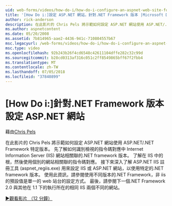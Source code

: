 ```yaml
---
uid: web-forms/videos/how-do-i/how-do-i-configure-an-aspnet-web-site-for-a-net-framework-version
title: '[How Do i:]設定 ASP.NET 網站，針對.NET Framework 版本 |Microsoft Docs'
author: rick-anderson
description: 在此影片的 Chris Pels 將示範如何設定 ASP.NET 網站使用 ASP.NET/.NET Framework 特定版本。 先了解如何識別哪些 v...
ms.author: aspnetcontent
ms.date: 05/20/2008
ms.assetid: 7b814965-aae2-4436-941c-710804557b67
msc.legacyurl: /web-forms/videos/how-do-i/how-do-i-configure-an-aspnet-web-site-for-a-net-framework-version
msc.type: video
ms.openlocfilehash: 92b243b26f4cd6548c42611104dffe282c32c99d
ms.sourcegitcommit: b28cd0313af316c051c2ff8549865bff67f2fbb4
ms.translationtype: MT
ms.contentlocale: zh-TW
ms.lasthandoff: 07/05/2018
ms.locfileid: "37840899"
---
```

<a name="how-do-i-configure-an-aspnet-web-site-for-a-net-framework-version"></a>[How Do i:]針對.NET Framework 版本設定 ASP.NET 網站
====================
藉由[Chris Pels](https://twitter.com/chrispels)

在此影片的 Chris Pels 將示範如何設定 ASP.NET 網站使用 ASP.NET/.NET Framework 特定版本。 先了解如何識別檢視的指令碼對應中 Internet Information Server (IIS) 網站相關聯的.NET framework 版本。 了解在 IIS 中的根，然後使用個別的網站相關聯的指令碼對應。 接下來深入了解 ASP.NET IIS 註冊工具 (aspnet\_regiis.exe) 用來設定 IIS 或 ASP.NET 網站，以使用特定的.NET framework 版本。 使用此資訊，請參閱使用不同版本的.NET Framework，非 iis 的預設值是單一的 web 站台的設定方式。 最後，請參閱下一個.NET Framework 2.0 與其他在 1.1 下的執行所在的相同 IIS 兩個不同的網站。

[&#9654;觀看影片 （12 分鐘）](https://channel9.msdn.com/Blogs/ASP-NET-Site-Videos/how-do-i-configure-an-aspnet-web-site-for-a-net-framework-version)

